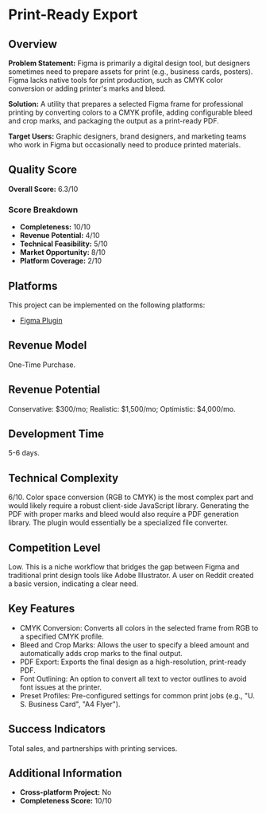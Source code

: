 # Print-Ready Export

## Overview
**Problem Statement:** Figma is primarily a digital design tool, but designers sometimes need to prepare assets for print (e.g., business cards, posters). Figma lacks native tools for print production, such as CMYK color conversion or adding printer's marks and bleed.

**Solution:** A utility that prepares a selected Figma frame for professional printing by converting colors to a CMYK profile, adding configurable bleed and crop marks, and packaging the output as a print-ready PDF.

**Target Users:** Graphic designers, brand designers, and marketing teams who work in Figma but occasionally need to produce printed materials.

## Quality Score
**Overall Score:** 6.3/10

### Score Breakdown
- **Completeness:** 10/10
- **Revenue Potential:** 4/10
- **Technical Feasibility:** 5/10
- **Market Opportunity:** 8/10
- **Platform Coverage:** 2/10

## Platforms
This project can be implemented on the following platforms:
- [Figma Plugin](./platforms/figma-plugin/)

## Revenue Model
One-Time Purchase.

## Revenue Potential
Conservative: $300/mo; Realistic: $1,500/mo; Optimistic: $4,000/mo.

## Development Time
5-6 days.

## Technical Complexity
6/10. Color space conversion (RGB to CMYK) is the most complex part and would likely require a robust client-side JavaScript library. Generating the PDF with proper marks and bleed would also require a PDF generation library. The plugin would essentially be a specialized file converter.

## Competition Level
Low. This is a niche workflow that bridges the gap between Figma and traditional print design tools like Adobe Illustrator. A user on Reddit created a basic version, indicating a clear need.

## Key Features
- CMYK Conversion: Converts all colors in the selected frame from RGB to a specified CMYK profile.
- Bleed and Crop Marks: Allows the user to specify a bleed amount and automatically adds crop marks to the final output.
- PDF Export: Exports the final design as a high-resolution, print-ready PDF.
- Font Outlining: An option to convert all text to vector outlines to avoid font issues at the printer.
- Preset Profiles: Pre-configured settings for common print jobs (e.g., "U. S. Business Card", "A4 Flyer").

## Success Indicators
Total sales, and partnerships with printing services.

## Additional Information
- **Cross-platform Project:** No
- **Completeness Score:** 10/10
